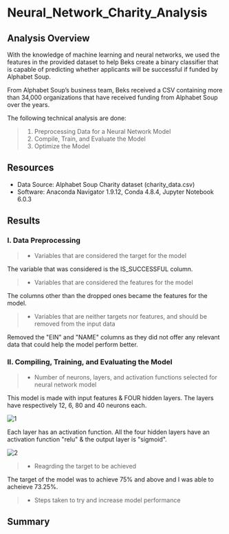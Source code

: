 # Neural_Network_Charity_Analysis

## Analysis Overview

With the knowledge of machine learning and neural networks, we used the features in the provided dataset to help Beks create a binary classifier that is capable of predicting whether applicants will be successful if funded by Alphabet Soup.

From Alphabet Soup’s business team, Beks received a CSV containing more than 34,000 organizations that have received funding from Alphabet Soup over the years. 

The following technical analysis are done:

> 1. Preprocessing Data for a Neural Network Model
> 2. Compile, Train, and Evaluate the Model
> 3. Optimize the Model

## Resources

* Data Source: Alphabet Soup Charity dataset (charity_data.csv)
* Software: Anaconda Navigator 1.9.12, Conda 4.8.4, Jupyter Notebook 6.0.3

## Results

### I. Data Preprocessing

> * Variables that are considered the target for the model

   The variable that was considered is the IS_SUCCESSFUL column.

> * Variables that are considered the features for the model

   The columns other than the dropped ones became the features for the model.
 
> * Variables that are neither targets nor features, and should be removed from the input data

   Removed the "EIN" and "NAME" columns as they did not offer any relevant data that could help the model perform better.

### II. Compiling, Training, and Evaluating the Model

> * Number of neurons, layers, and activation functions selected for neural network model

This model is made with input features & FOUR hidden layers. The layers have respectively 12, 6, 80 and 40 neurons each. 

![1](https://user-images.githubusercontent.com/73450637/110085560-40f38b80-7d5f-11eb-8de1-2fe99e08f0ae.png)

Each layer has an activation function. All the four hidden layers have an activation function "relu" & the output layer is "sigmoid".

![2](https://user-images.githubusercontent.com/73450637/110085565-4224b880-7d5f-11eb-87b4-e77471191e93.png)

> * Reagrding the target to be achieved

The target of the model was to achieve 75% and above and I was able to acheieve 73.25%.
> * Steps taken to try and increase model performance

## Summary


